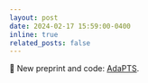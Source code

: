 ```yaml
---
layout: post
date: 2024-02-17 15:59:00-0400
inline: true
related_posts: false
---
```


📑 New preprint and code: <a href="https://github.com/abenechehab/AdaPTS">AdaPTS</a>.
